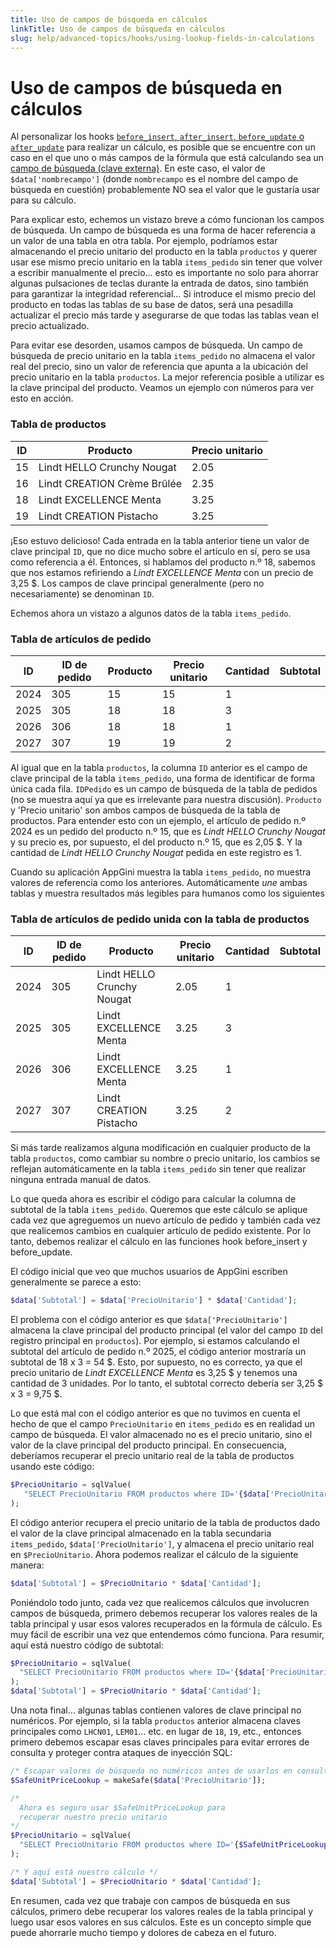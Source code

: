 ```yaml
---
title: Uso de campos de búsqueda en cálculos
linkTitle: Uso de campos de búsqueda en cálculos
slug: help/advanced-topics/hooks/using-lookup-fields-in-calculations
---
```


# Uso de campos de búsqueda en cálculos

Al personalizar los hooks [`before_insert`, `after_insert`, `before_update` o
`after_update`](/appgini/help/advanced-topics/hooks/table-specific-hooks/) para realizar
un cálculo, es posible que se encuentre con un caso en el que uno o más campos de
la fórmula que está calculando sea un [campo de búsqueda (clave externa)](/appgini/help/working-with-projects/understanding-lookup-fields/).
En este caso, el valor de `$data['nombrecampo']` (donde `nombrecampo`
es el nombre del campo de búsqueda en cuestión) probablemente NO sea el valor
que le gustaría usar para su cálculo.

Para explicar esto, echemos un vistazo breve a cómo funcionan los campos de búsqueda. Un
campo de búsqueda es una forma de hacer referencia a un valor de una tabla en otra
tabla. Por ejemplo, podríamos estar almacenando el precio unitario del producto en la
tabla `productos` y querer usar ese mismo precio unitario en la
tabla `items_pedido` sin tener que volver a escribir manualmente el precio...
esto es importante no solo para ahorrar algunas pulsaciones de teclas durante la entrada de datos,
sino también para garantizar la integridad referencial... Si introduce el mismo
precio del producto en todas las tablas de su base de datos, será una pesadilla
actualizar el precio más tarde y asegurarse de que todas las tablas vean el precio actualizado.

Para evitar ese desorden, usamos campos de búsqueda. Un campo de búsqueda de precio unitario en
la tabla `items_pedido` no almacena el valor real del precio, sino
un valor de referencia que apunta a la ubicación del precio unitario
en la tabla `productos`. La mejor referencia posible a utilizar es la
clave principal del producto. Veamos un ejemplo con números para ver
esto en acción.

### Tabla de productos

 | ID   | Producto                      | Precio unitario |
 | ---- | ----------------------------- | --------------- |
 | 15   | Lindt HELLO Crunchy Nougat    | 2.05            |
 | 16   | Lindt CREATION Crème Brûlée   | 2.35            |
 | 18   | Lindt EXCELLENCE Menta        | 3.25            |
 | 19   | Lindt CREATION Pistacho     | 3.25            |

¡Eso estuvo delicioso! Cada entrada en la tabla anterior tiene un valor de clave principal `ID`,
que no dice mucho sobre el artículo en sí, pero se usa como
referencia a él. Entonces, si hablamos del producto n.º 18, sabemos que nos estamos
refiriendo a *Lindt EXCELLENCE Menta* con un precio de 3,25 $. Los campos de clave principal
generalmente (pero no necesariamente) se denominan `ID`.

Echemos ahora un vistazo a algunos datos de la tabla `items_pedido`.

### Tabla de artículos de pedido

  | ID   | ID de pedido | Producto | Precio unitario | Cantidad | Subtotal |
  | ---- | ----------- | -------- | --------------- | -------- | -------- |
  | 2024 | 305         | 15       | 15              | 1        |          |
  | 2025 | 305         | 18       | 18              | 3        |          |
  | 2026 | 306         | 18       | 18              | 1        |          |
  | 2027 | 307         | 19       | 19              | 2        |          |

Al igual que en la tabla `productos`, la columna `ID` anterior es el
campo de clave principal de la tabla `items_pedido`, una forma de identificar
de forma única cada fila. `IDPedido` es un campo de búsqueda de la tabla de pedidos
(no se muestra aquí ya que es irrelevante para nuestra discusión). `Producto` y
'Precio unitario' son ambos campos de búsqueda de la tabla de productos. Para
entender esto con un ejemplo, el artículo de pedido n.º 2024 es un pedido del
producto n.º 15, que es *Lindt HELLO Crunchy Nougat* y su precio es,
por supuesto, el del producto n.º 15, que es 2,05 $. Y la cantidad de *Lindt
HELLO Crunchy Nougat* pedida en este registro es 1.

Cuando su aplicación AppGini muestra la tabla `items_pedido`, no
muestra valores de referencia como los anteriores. Automáticamente
*une* ambas tablas y muestra resultados más legibles para humanos como los
siguientes

### Tabla de artículos de pedido unida con la tabla de productos

  | ID   | ID de pedido | Producto                     | Precio unitario | Cantidad | Subtotal |
  | ---- | ----------- | ---------------------------- | --------------- | -------- | -------- |
  | 2024 | 305         | Lindt HELLO Crunchy Nougat   | 2.05            | 1        |          |
  | 2025 | 305         | Lindt EXCELLENCE Menta       | 3.25            | 3        |          |
  | 2026 | 306         | Lindt EXCELLENCE Menta       | 3.25            | 1        |          |
  | 2027 | 307         | Lindt CREATION Pistacho    | 3.25            | 2        |          |

Si más tarde realizamos alguna modificación en cualquier producto de la tabla `productos`,
como cambiar su nombre o precio unitario, los cambios se
reflejan automáticamente en la tabla `items_pedido` sin tener que
realizar ninguna entrada manual de datos.

Lo que queda ahora es escribir el código para calcular la columna de subtotal de
la tabla `items_pedido`. Queremos que este cálculo se aplique
cada vez que agreguemos un nuevo artículo de pedido y también cada vez que realicemos cambios en
cualquier artículo de pedido existente. Por lo tanto, debemos realizar el cálculo en
las funciones hook before_insert y before_update.

El código inicial que veo que muchos usuarios de AppGini escriben generalmente se parece a
esto:

```php
$data['Subtotal'] = $data['PrecioUnitario'] * $data['Cantidad'];
```

El problema con el código anterior es que `$data['PrecioUnitario']`
almacena la clave principal del producto principal (el valor del campo `ID`
del registro principal en `productos`). Por ejemplo, si estamos
calculando el subtotal del artículo de pedido n.º 2025, el código anterior mostraría
un subtotal de 18 x 3 = 54 $. Esto, por supuesto, no es correcto, ya que
el precio unitario de *Lindt EXCELLENCE Menta* es 3,25 $ y tenemos una
cantidad de 3 unidades. Por lo tanto, el subtotal correcto debería ser 3,25 $ x
3 = 9,75 $.

Lo que está mal con el código anterior es que no tuvimos en
cuenta el hecho de que el campo `PrecioUnitario` en `items_pedido` es
en realidad un campo de búsqueda. El valor almacenado no es el precio unitario, sino
el valor de la clave principal del producto principal. En consecuencia, deberíamos
recuperar el precio unitario real de la tabla de productos usando este
código:

```php
$PrecioUnitario = sqlValue(
   "SELECT PrecioUnitario FROM productos where ID='{$data['PrecioUnitario']}'"
);
```

El código anterior recupera el precio unitario de la tabla de productos dado
el valor de la clave principal almacenado en la tabla secundaria `items_pedido`,
`$data['PrecioUnitario']`, y almacena el precio unitario real en
`$PrecioUnitario`. Ahora podemos realizar el cálculo de la siguiente manera:

```php
$data['Subtotal'] = $PrecioUnitario * $data['Cantidad'];
```

Poniéndolo todo junto, cada vez que realicemos cálculos que
involucren campos de búsqueda, primero debemos recuperar los valores reales de
la tabla principal y usar esos valores recuperados en la fórmula de cálculo.
Es muy fácil de escribir una vez que entendemos cómo funciona. Para
resumir, aquí está nuestro código de subtotal:

```php
$PrecioUnitario = sqlValue(
  "SELECT PrecioUnitario FROM productos where ID='{$data['PrecioUnitario']}'"
);
$data['Subtotal'] = $PrecioUnitario * $data['Cantidad'];
```

Una nota final... algunas tablas contienen valores de clave principal no numéricos.
Por ejemplo, si la tabla `productos` anterior almacena claves principales como
`LHCN01`, `LEM01`... etc. en lugar de `18`, `19`, etc.,
entonces primero debemos escapar esas claves principales para evitar errores de consulta y
proteger contra ataques de inyección SQL:

```php
/* Escapar valores de búsqueda no numéricos antes de usarlos en consultas SQL */
$SafeUnitPriceLookup = makeSafe($data['PrecioUnitario']);

/*
  Ahora es seguro usar $SafeUnitPriceLookup para
  recuperar nuestro precio unitario
*/
$PrecioUnitario = sqlValue(
  "SELECT PrecioUnitario FROM productos where ID='{$SafeUnitPriceLookup}'"
);

/* Y aquí está nuestro cálculo */
$data['Subtotal'] = $PrecioUnitario * $data['Cantidad'];
```

En resumen, cada vez que trabaje con campos de búsqueda en sus
cálculos, primero debe recuperar los valores reales de la tabla principal
y luego usar esos valores en sus cálculos. Este es un concepto simple
que puede ahorrarle mucho tiempo y dolores de cabeza en el futuro.
